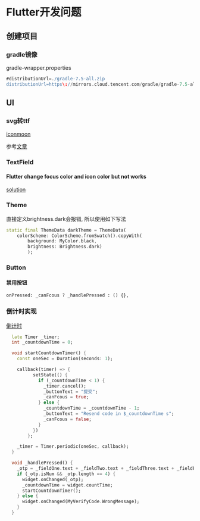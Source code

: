 # Flutter开发问题

## 创建项目

### gradle镜像

gradle-wrapper.properties

```gradle
#distributionUrl=./gradle-7.5-all.zip
distributionUrl=https\://mirrors.cloud.tencent.com/gradle/gradle-7.5-all.zip
```

## UI

### svg转ttf

[iconmoon](https://icomoon.io/)

参考[文章](https://blog.csdn.net/hhbbeijing/article/details/124670408?utm_medium=distribute.pc_relevant.none-task-blog-2~default~baidujs_baidulandingword~default-1-124670408-blog-85258876.235^v43^pc_blog_bottom_relevance_base3&spm=1001.2101.3001.4242.2&utm_relevant_index=4)

### TextField

#### Flutter change focus color and icon color but not works

[solution](https://stackoverflow.com/questions/72871537/flutter-change-focus-color-and-icon-color-but-not-works)

### Theme

直接定义brightness.dark会报错, 所以使用如下写法

```dart
static final ThemeData darkTheme = ThemeData(
    colorScheme: ColorScheme.fromSwatch().copyWith(
        background: MyColor.black,
        brightness: Brightness.dark)
        );
```

### Button

#### 禁用按钮

    onPressed: _canFcous ? _handlePressed : () {},

### 倒计时实现

[倒计时](https://juejin.cn/post/6844903816114995207?searchId=20240206233140FAFD36055DFD3C58F7CE)

```dart
  late Timer _timer;
  int _countdownTime = 0;

  void startCountdownTimer() {
    const oneSec = Duration(seconds: 1);

    callback(timer) => {
          setState(() {
            if (_countdownTime < 1) {
              _timer.cancel();
              _buttonText = "提交";
              _canFcous = true;
            } else {
              _countdownTime = _countdownTime - 1;
              _buttonText = "Resend code in $_countdownTime s";
              _canFcous = false;
            }
          })
        };

    _timer = Timer.periodic(oneSec, callback);
  }

  void _handlePressed() {
    _otp = _fieldOne.text + _fieldTwo.text + _fieldThree.text + _fieldFour.text;
    if (_otp.isNum && _otp.length == 4) {
      widget.onChanged(_otp);
      _countdownTime = widget.countTime;
      startCountdownTimer();
    } else {
      widget.onChanged(MyVerifyCode.WrongMessage);
    }
  }
```